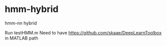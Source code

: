 hmm-hybrid
==========

hmm-nn hybrid


Run testHMM.m
Need to have https://github.com/skaae/DeepLearnToolbox in MATLAB path

